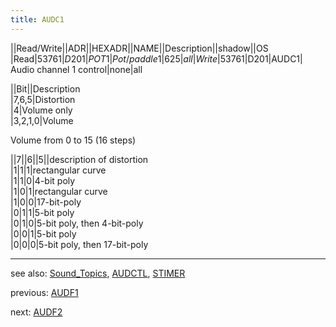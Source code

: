 ```yaml
---
title: AUDC1
---
```

||Read/Write||ADR||HEXADR||NAME||Description||shadow||OS  
|Read|53761|$D201|POT1|Pot/paddle 1|625|all  
|Write|53761|$D201|AUDC1| Audio channel 1 control|none|all  
  
||Bit||Description  
|7,6,5|Distortion  
|4|Volume only  
|3,2,1,0|Volume  
  
Volume from 0 to 15 (16 steps)  
  
||7||6||5||description of distortion  
|1|1|1|rectangular curve  
|1|1|0|4-bit poly  
|1|0|1|rectangular curve  
|1|0|0|17-bit-poly  
|0|1|1|5-bit poly  
|0|1|0|5-bit poly, then 4-bit-poly  
|0|0|1|5-bit poly  
|0|0|0|5-bit poly, then 17-bit-poly  
  
---
  
see also: [Sound_Topics](../Sound_Topics/index.md), [AUDCTL](../AUDCTL/index.md), [STIMER](../KBCODE/index.md)  
  
previous: [AUDF1](../AUDF1/index.md)  
  
next: [AUDF2](../AUDF2/index.md)  
